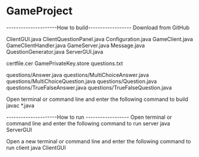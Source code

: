 # GameProject
---------------------How to build------------------
Download from GitHub

ClientGUI.java
ClientQuestionPanel.java
Configuration.java
GameClient.java
GameClientHandler.java
GameServer.java
Message.java
QuestionGenerator.java
ServerGUI.java

certfile.cer
GamePrivateKey.store
questions.txt

questions/Answer.java
questions/MultiChoiceAnswer.java
questions/MultiChoiceQuestion.java
questions/Question.java
questions/TrueFalseAnswer.java
questions/TrueFalseQuestion.java

Open terminal or command line and enter the following command to build
javac *.java

---------------------How to run ------------------
Open terminal or command line and enter the following command to run server
java ServerGUI

Open a new terminal or command line and enter the following command to run client
java ClientGUI


